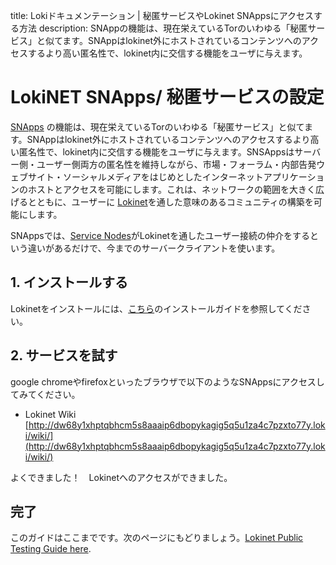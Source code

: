 title: Lokiドキュメンテーション | 秘匿サービスやLokinet SNAppsにアクセスする方法
description: SNAppの機能は、現在栄えているTorのいわゆる「秘匿サービス」と似てます。SNAppはlokinet外にホストされているコンテンツへのアクセスするより高い匿名性で、lokinet内に交信する機能をユーザに与えます。

# LokiNET SNApps/ 秘匿サービスの設定

[SNApps](../SNApps.md) の機能は、現在栄えているTorのいわゆる「秘匿サービス」と似てます。SNAppはlokinet外にホストされているコンテンツへのアクセスするより高い匿名性で、lokinet内に交信する機能をユーザに与えます。SNSAppsはサーバー側・ユーザー側両方の匿名性を維持しながら、市場・フォーラム・内部告発ウェブサイト・ソーシャルメディアをはじめとしたインターネットアプリケーションのホストとアクセスを可能にします。これは、ネットワークの範囲を大きく広げるとともに、ユーザーに [Lokinet](../../LokinetOverview/)を通した意味のあるコミュニティの構築を可能にします。

SNAppsでは、[Service Nodes](../../ServiceNodes/SNOverview.md)がLokinetを通したユーザー接続の仲介をするという違いがあるだけで、今までのサーバークライアントを使います。

## 1. インストールする

Lokinetをインストールには、[こちら](../../Lokinet/Guides/lokinet-linux-guide.md)のインストールガイドを参照してください。

## 2. サービスを試す

google chromeやfirefoxといったブラウザで以下のようなSNAppsにアクセスしてみてください。

- Lokinet Wiki [http://dw68y1xhptqbhcm5s8aaaip6dbopykagig5q5u1za4c7pzxto77y.loki/wiki/](http://dw68y1xhptqbhcm5s8aaaip6dbopykagig5q5u1za4c7pzxto77y.loki/wiki/)

よくできました！　Lokinetへのアクセスができました。

## 完了

このガイドはここまでです。次のページにもどりましょう。[Lokinet Public Testing Guide here](../PublicTestingGuide/#3-joining-a-lokinet-irc-chat).
